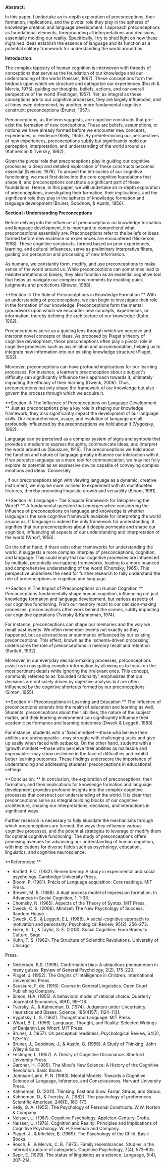 **Abstract:**

In this paper, I undertake an in-depth exploration of preconceptions, their formation, implications, and the pivotal role they play in the spheres of knowledge creation and language development. I approach preconceptions as foundational elements, foregrounding all interpretations and decisions, essentially molding our reality. Specifically, I try to shed light on how these ingrained ideas establish the essence of language and its function as a potential solitary framework for understanding the world around us.



**Introduction:**

The complex tapestry of human cognition is interwoven with threads of conceptions that serve as the foundation of our knowledge and our understanding of the world (Neisser, 1967). These conceptions form the bedrock upon which we structure and categorize our experiences (Rosch & Mervis, 1975), guiding our thoughts, beliefs, actions, and our overall perspective of the world (Festinger, 1957). Yet, as integral as these conceptions are to our cognitive processes, they are largely influenced, and at times even determined, by another, more fundamental cognitive construct: preconceptions (Bruner, 1957).

Preconceptions, as the term suggests, are cognitive constructs that pre-exist the formation of new conceptions. These are beliefs, assumptions, or notions we have already formed before we encounter new concepts, experiences, or evidence (Kelly, 1955). By predetermining our perspectives of new experiences, preconceptions subtly but significantly mold our perception, interpretation, and understanding of the world around us (Kahneman & Tversky, 1982).

Given the pivotal role that preconceptions play in guiding our cognitive processes, a deep and detailed exploration of these constructs becomes essential (Neisser, 1976). To unravel the intricacies of our cognitive functioning, we must first delve into the core cognitive foundations that shape it, and preconceptions constitute a significant part of these foundations. Hence, in this paper, we will undertake an in-depth exploration of preconceptions, investigating their formation, their implications, and the significant role they play in the spheres of knowledge formation and language development (Bruner, Goodnow, & Austin, 1956).





**Section I: Understanding Preconceptions**

Before delving into the influence of preconceptions on knowledge formation and language development, it is important to comprehend what preconceptions essentially are. Preconceptions refer to the beliefs or ideas formed before new evidence or experiences are encountered (Nickerson, 1998). These cognitive constructs, formed based on prior experiences, learning, and cultural influences, serve as preliminary interpretive filters, guiding our perception and processing of new information.

As humans, we constantly form, modify, and use preconceptions to make sense of the world around us. While preconceptions can sometimes lead to misinterpretations or biases, they also function as an essential cognitive tool that helps us navigate our complex environments by enabling quick judgments and predictions (Brewer, 1988).



**Section II: The Role of Preconceptions in Knowledge Formation
**
With an understanding of preconceptions, we can begin to investigate their role in the formation of our knowledge. Preconceptions form the mental groundwork upon which we encounter new concepts, experiences, or information, thereby defining the architecture of our knowledge (Kuhn, 1962).

Preconceptions serve as a guiding lens through which we perceive and interpret novel concepts or ideas. As proposed by Piaget's theory of cognitive development, these preconceptions often play a pivotal role in cognitive processes such as assimilation and accommodation, helping us to integrate new information into our existing knowledge structure (Piaget, 1952).

Moreover, preconceptions can have profound implications for our learning processes. For instance, a learner's preconception about a subject's difficulty can significantly influence their approach towards it, ultimately impacting the efficacy of their learning (Dweck, 2006). Thus, preconceptions not only shape the framework of our knowledge but also govern the process through which we acquire it.



**Section III: The Influence of Preconceptions on Language Development
**
Just as preconceptions play a key role in shaping our knowledge framework, they also significantly impact the development of our language skills. Our comprehension, usage, and evolution of language are all profoundly influenced by the preconceptions we hold about it (Vygotsky, 1962).

Language can be perceived as a complex system of signs and symbols that provides a medium to express thoughts, communicate ideas, and interpret the world around us (Saussure, 1916). The preconceptions we hold about the function and nature of language greatly influence our interaction with it. If we perceive language as a mere tool for communication, we may not fully explore its potential as an expressive device capable of conveying complex emotions and ideas. Conversely

, if our preconceptions align with viewing language as a dynamic, creative instrument, we may be more inclined to experiment with its multifaceted features, thereby promoting linguistic growth and versatility (Bloom, 1981).



**Section IV: Language – The Singular Framework for Deciphering the World?
**
A fundamental question that emerges when considering the influence of preconceptions on language and knowledge is whether language is the sole cognitive framework available for interpreting the world around us. If language is indeed the only framework for understanding, it signifies that our preconceptions about it deeply permeate and shape our cognition, influencing all aspects of our understanding and interpretation of the world (Whorf, 1956).

On the other hand, if there exist other frameworks for understanding the world, it suggests a more complex interplay of preconceptions, cognition, and language. This could imply that our cognitive processes are influenced by multiple, potentially overlapping frameworks, leading to a more nuanced and comprehensive understanding of the world (Chomsky, 1965). This perspective underlines the need for further research to fully understand the role of preconceptions in cognition and language.



**Section V: The Impact of Preconceptions on Human Cognition
**
Preconceptions fundamentally shape human cognition, influencing not just knowledge formation and language development, but various aspects of our cognitive functioning. From our memory recall to our decision-making processes, preconceptions often work behind the scenes, subtly impacting our cognitive operations (Tversky & Kahneman, 1974).

For instance, preconceptions can shape our memories and the way we recall past events. We often remember events not exactly as they happened, but as abstractions or summaries influenced by our existing preconceptions. This effect, known as the 'schema-driven processing', underscores the role of preconceptions in memory recall and retention (Bartlett, 1932).

Moreover, in our everyday decision-making processes, preconceptions assist us in navigating complex information by allowing us to focus on the most pertinent details while ignoring the irrelevant ones. This concept, commonly referred to as 'bounded rationality', emphasizes that our decisions are not solely driven by objective analysis but are often influenced by the cognitive shortcuts formed by our preconceptions (Simon, 1955).







**Section VI: Preconceptions in Learning and Education
**
The influence of preconceptions extends into the realm of education and learning as well. Students' preconceptions about their abilities, the nature of the subject matter, and their learning environment can significantly influence their academic performance and learning outcomes (Dweck & Leggett, 1988).

For instance, students with a 'fixed mindset'—those who believe their abilities are unchangeable—may struggle with challenging tasks and give up easily when faced with setbacks. On the other hand, students with a 'growth mindset'—those who perceive their abilities as malleable and improvable—may show resilience in the face of difficulties and exhibit better learning outcomes. These findings underscore the importance of understanding and addressing students' preconceptions in educational settings.



**Conclusion:
**
In conclusion, the exploration of preconceptions, their formation, and their implications for knowledge formation and language development provides profound insights into the complex cognitive processes that construct our understanding of the world. It is clear that preconceptions serve as integral building blocks of our cognitive architecture, shaping our interpretations, decisions, and interactions in significant ways.

Further research is necessary to fully elucidate the mechanisms through which preconceptions are formed, the ways they influence various cognitive processes, and the potential strategies to leverage or modify them for optimal cognitive functioning. The study of preconceptions offers promising avenues for advancing our understanding of human cognition, with implications for diverse fields such as psychology, education, linguistics, and cognitive neuroscience. 
















**References:
**
- Bartlett, F.C. (1932). Remembering: A study in experimental and social psychology. Cambridge University Press.
- Bloom, P. (1981). Précis of Language acquisition: Core readings. MIT Press.
- Brewer, M. B. (1988). A dual process model of impression formation. In Advances in Social Cognition, 1, 1-36.
- Chomsky, N. (1965). Aspects of the Theory of Syntax. MIT Press.
- Dweck, C. S. (2006). Mindset: The New Psychology of Success. Random House.
- Dweck, C.S., & Leggett, E.L. (1988). A social-cognitive approach to motivation and personality. Psychological Review, 95(2), 256–273.
- Fiske, S. T., & Taylor, S. E. (2013). Social Cognition: From Brains to Culture. Sage.
- Kuhn, T. S. (1962). The Structure of Scientific Revolutions. University of Chicago

 Press.
- Nickerson, R.S. (1998). Confirmation bias: A ubiquitous phenomenon in many guises. Review of General Psychology, 2(2), 175–220.
- Piaget, J. (1952). The Origins of Intelligence in Children. International Universities Press.
- Saussure, F. de. (1916). Course in General Linguistics. Open Court Publishing Company.
- Simon, H.A. (1955). A behavioral model of rational choice. Quarterly Journal of Economics, 69(1), 99–118.
- Tversky, A., & Kahneman, D. (1974). Judgment under Uncertainty: Heuristics and Biases. Science, 185(4157), 1124–1131.
- Vygotsky, L. S. (1962). Thought and Language. MIT Press.
- Whorf, B. L. (1956). Language, Thought, and Reality: Selected Writings of Benjamin Lee Whorf. MIT Press.
- Bruner, J. (1957). On perceptual readiness. Psychological Review, 64(2), 123–152.
- Bruner, J., Goodnow, J., & Austin, G. (1956). A Study of Thinking. John Wiley & Sons.
- Festinger, L. (1957). A Theory of Cognitive Dissonance. Stanford University Press.
- Gardner, H. (1985). The Mind's New Science: A History of the Cognitive Revolution. Basic Books.
- Johnson-Laird, P. N. (1983). Mental Models: Towards a Cognitive Science of Language, Inference, and Consciousness. Harvard University Press.
- Kahneman, D. (2011). Thinking, Fast and Slow. Farrar, Straus, and Giroux.
- Kahneman, D., & Tversky, A. (1982). The psychology of preferences. Scientific American, 246(1), 160–173.
- Kelly, G. A. (1955). The Psychology of Personal Constructs. W.W. Norton & Company.
- Neisser, U. (1967). Cognitive Psychology. Appleton-Century-Crofts.
- Neisser, U. (1976). Cognition and Reality: Principles and Implications of Cognitive Psychology. W. H. Freeman and Company.
- Piaget, J., & Inhelder, B. (1969). The Psychology of the Child. Basic Books.
- Rosch, E., & Mervis, C. B. (1975). Family resemblances: Studies in the internal structure of categories. Cognitive Psychology, 7(4), 573–605.
- Sapir, E. (1929). The status of linguistics as a science. Language, 5(4), 207–214.
